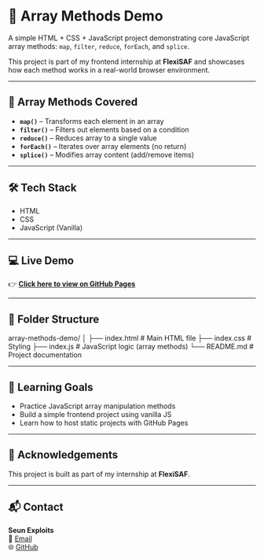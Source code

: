 # 🚀 Array Methods Demo

A simple HTML + CSS + JavaScript project demonstrating core JavaScript array methods: `map`, `filter`, `reduce`, `forEach`, and `splice`.

This project is part of my frontend internship at **FlexiSAF** and showcases how each method works in a real-world browser environment.

---

## 📌 Array Methods Covered

- **`map()`** – Transforms each element in an array
- **`filter()`** – Filters out elements based on a condition
- **`reduce()`** – Reduces array to a single value
- **`forEach()`** – Iterates over array elements (no return)
- **`splice()`** – Modifies array content (add/remove items)

---

## 🛠 Tech Stack

- HTML
- CSS
- JavaScript (Vanilla)

---

## 💻 Live Demo

👉 **[Click here to view on GitHub Pages](https://seunexploits.github.io/array-methods-demo/)**

---

## 📂 Folder Structure

array-methods-demo/
│
├── index.html # Main HTML file
├── index.css # Styling
├── index.js # JavaScript logic (array methods)
└── README.md # Project documentation


---

## 🧠 Learning Goals

- Practice JavaScript array manipulation methods
- Build a simple frontend project using vanilla JS
- Learn how to host static projects with GitHub Pages

---

## 🙌 Acknowledgements

This project is built as part of my internship at **FlexiSAF**.

---

## 📬 Contact

**Seun Exploits**  
📧 [Email](mailto:seun7674@email.com)  
🌐 [GitHub](https://github.com/SeunExploits)



